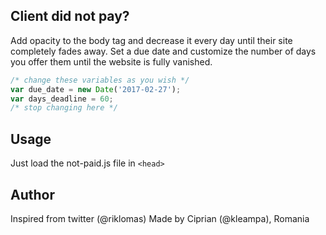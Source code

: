 ## Client did not pay?


Add opacity to the body tag and decrease it every day until their site completely fades away. Set a due date and customize the number of days you offer them until the website is fully vanished. 


```javascript
/* change these variables as you wish */
var due_date = new Date('2017-02-27');
var days_deadline = 60;
/* stop changing here */
```

## Usage
Just load the not-paid.js file in ```<head>```

## Author

Inspired from twitter (@riklomas)
Made by Ciprian (@kleampa), Romania
